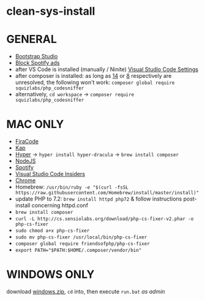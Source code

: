 # clean-sys-install

# GENERAL

- [Bootstrap Studio](http://bootstrapstudio.io/download)
- [Block Spotify ads](https://www.reddit.com/r/Piracy/comments/4kn6rq/comprehensive_guide_to_blocking_ads_on_spotify/)
- after VS Code is installed (manually / Ninite) [Visual Studio Code Settings](https://marketplace.visualstudio.com/items?itemName=Shan.code-settings-sync)
- after composer is installed: as long as [14](https://github.com/ikappas/vscode-phpcs/issues/14) or [8](https://github.com/ikappas/vscode-phpcs/issues/8) respectively are unresolved, the following won't work: `composer global require squizlabs/php_codesniffer`
- alternatively, `cd workspace` -> `composer require squizlabs/php_codesniffer`

# MAC ONLY

- [FiraCode](https://github.com/tonsky/FiraCode#download-v1205--how-to-install--troubleshooting--news--updates)
- [Kap](https://electronjs.org/apps/kap)
- [Hyper](https://releases.hyper.is/download/)
  -> `hyper install hyper-dracula`
  -> `brew install composer`
- [NodeJS](https://nodejs.org)
- [Spotify](http://spotify.com/download)
- [Visual Studio Code Insiders](https://code.visualstudio.com/)
- [Chrome](https://chrome.com)
- Homebrew: `/usr/bin/ruby -e "$(curl -fsSL https://raw.githubusercontent.com/Homebrew/install/master/install)"`
- update PHP to 7.2: `brew install httpd php72` & follow instructions post-install concerning httpd.conf
- `brew install composer`
- `curl -L http://cs.sensiolabs.org/download/php-cs-fixer-v2.phar -o php-cs-fixer`
- `sudo chmod a+x php-cs-fixer`
- `sudo mv php-cs-fixer /usr/local/bin/php-cs-fixer`
- `composer global require friendsofphp/php-cs-fixer`
- `export PATH="$PATH:$HOME/.composer/vendor/bin"`

# WINDOWS ONLY

download [windows.zip](https://github.com/ljosberinn/clean-sys-install/blob/master/windows.zip), `cd` into, then execute `run.bat` _as admin_
